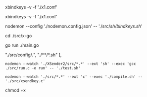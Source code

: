 xbindkeys -v -f './x1.conf'

xbindkeys -v -f './x1.conf'

nodemon --config './nodemon.config.json' -- './src/*sh/bindkeys.sh*'


cd ./src/x-go

go run ./main.go


 "./src/config/*.*",
        "./**/*.sh"
    ],

    nodemon --watch './XSender2/src/*.*' --ext 'sh' --exec 'gcc ./src/run.c -o run' -- './test.sh'

    nodemon --watch './src/*.*' --ext 'c' --exec './compile.sh' -- './src/xsendkey.c'

chmod +x